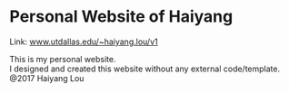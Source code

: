 # Personal Website of Haiyang

Link: www.utdallas.edu/~haiyang.lou/v1

This is my personal website.<br />
I designed and created this website without any external code/template.<br />
@2017 Haiyang Lou
